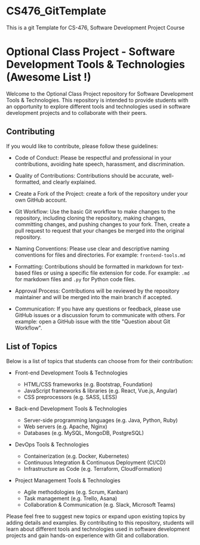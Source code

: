# CS476_GitTemplate
This is a git Template for CS-476, Software Development Project Course

# Optional Class Project - Software Development Tools & Technologies (Awesome List !)

Welcome to the Optional Class Project repository for Software Development Tools & Technologies. This repository is intended to provide students with an opportunity to explore different tools and technologies used in software development projects and to collaborate with their peers.

## Contributing

If you would like to contribute, please follow these guidelines:

- Code of Conduct: Please be respectful and professional in your contributions, avoiding hate speech, harassment, and discrimination.

- Quality of Contributions: Contributions should be accurate, well-formatted, and clearly explained.

- Create a Fork of the Project:  create a fork of the repository under your own GitHub account.

- Git Workflow: Use the basic Git workflow to make changes to the repository, including cloning the repository, making changes, committing changes, and pushing changes to your fork. Then, create a pull request to request that your changes be merged into the original repository.

- Naming Conventions: Please use clear and descriptive naming conventions for files and directories. For example: `frontend-tools.md`

- Formatting: Contributions should be formatted in markdown for text-based files or using a specific file extension for code. For example: `.md` for markdown files and `.py` for Python code files.

- Approval Process: Contributions will be reviewed by the repository maintainer and will be merged into the main branch if accepted.

- Communication: If you have any questions or feedback, please use GitHub issues or a discussion forum to communicate with others. For example: open a GitHub issue with the title "Question about Git Workflow".

## List of Topics

Below is a list of topics that students can choose from for their contribution:

- Front-end Development Tools & Technologies
    - HTML/CSS frameworks (e.g. Bootstrap, Foundation)
    - JavaScript frameworks & libraries (e.g. React, Vue.js, Angular)
    - CSS preprocessors (e.g. SASS, LESS)

- Back-end Development Tools & Technologies
    - Server-side programming languages (e.g. Java, Python, Ruby)
    - Web servers (e.g. Apache, Nginx)
    - Databases (e.g. MySQL, MongoDB, PostgreSQL)

- DevOps Tools & Technologies
    - Containerization (e.g. Docker, Kubernetes)
    - Continuous Integration & Continuous Deployment (CI/CD)
    - Infrastructure as Code (e.g. Terraform, CloudFormation)

- Project Management Tools & Technologies
    - Agile methodologies (e.g. Scrum, Kanban)
    - Task management (e.g. Trello, Asana)
    - Collaboration & Communication (e.g. Slack, Microsoft Teams)

Please feel free to suggest new topics or expand upon existing topics by adding details and examples. By contributing to this repository, students will learn about different tools and technologies used in software development projects and gain hands-on experience with Git and collaboration.

